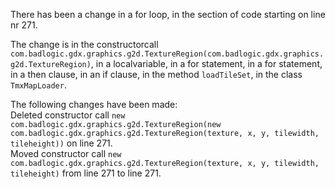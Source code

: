 There has been a change in a for loop, in the section of code starting on line nr 271.
  
The change is in the constructorcall ```com.badlogic.gdx.graphics.g2d.TextureRegion(com.badlogic.gdx.graphics.g2d.TextureRegion)```, in a localvariable, in a for statement, in a for statement, in a then clause, in an if clause, in the method ```loadTileSet```, in the class ```TmxMapLoader```.
  
The following changes have been made:  
Deleted constructor call ```new com.badlogic.gdx.graphics.g2d.TextureRegion(new com.badlogic.gdx.graphics.g2d.TextureRegion(texture, x, y, tilewidth, tileheight))``` on line 271.  
Moved constructor call ```new com.badlogic.gdx.graphics.g2d.TextureRegion(texture, x, y, tilewidth, tileheight)``` from line 271 to line 271.  
